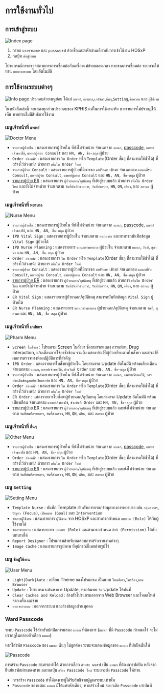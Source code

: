 # การใช้งานทั่วไป

## การเข้าสู่ระบบ
![Index page](images/login.webp)
1. กรอก `username` และ `password` ด้วยชื่อและรหัสผ่านเดียวกับการเข้าใช้งาน HOSxP
1. กดปุ่ม `เข้าสู่ระบบ`

<div class="warning left">

โปรแกรมมีการตรวจสภาพการการเชื่อมต่อกับเครื่องแม่ข่ายตลอดเวลา หากขาดการเชื่อมต่อ ระบบจะให้ท่าน `ออกจากระบบ` โดยอัตโนมัติ
</div>

## การใช้งานระบบต่างๆ
![Info page](images/info.webp)
ประกอบด้วยเมนูย่อย ได้แก่ `แพทย์`,`พยาบาล`,`เภสัชกร`,`อื่นๆ`,`Setting`,`ข้อความ` และ `ผู้ใช้งาน`
<div class="warning left">

ในหนังสือเล่มนี้ จะแสดงทุกส่วนประกอบของ KPHIS แต่ในการใช้งานจริง บางรายการไม่ปรากฏให้เห็น หากท่านไม่มีสิทธิการใช้งาน
</div>

### เมนูเจ้าหน้าที่ `แพทย์`
![Doctor Menu](images/menu-doctor.webp)
* `รายการผู้ป่วยใน` : แสดงรายการผู้ป่วยใน ที่ยังไม่จำหน่าย จำแนกจาก `แผนก`, [passcode](#ward-passcode), `แพทย์เจ้าของไข้`, `แพทย์ผู้ตอบ Consult` และ `HN, AN, ชื่อ-สกุล` ผู้ป่วย
* `Order ล่วงหน้า` : แสดงรายการ `ใบ Order` หรือ `Template`(Order สั้นๆ ที่สามารถใช้ซ้ำได้) ที่สร้างไว้ล่วงหน้า ด้วยการ `เพิ่มใบ Order ใหม่`
* `รายการผู้ป่วย Consult` : แสดงรายการผู้ป่วยที่มีการขอ `คำปรึกษา` เข้ามา จำแนกตาม `แผนกที่รับ Consult`, `แพทย์ผู้รับ Consult`, `แพทย์ผู้ตอบ Consult` และ `HN, AN, ชื่อ-สกุล` ผู้ป่วย
* [รายการผู้ป่วย ER](opd-er/order-list.md) : แสดงรายการ `ผู้ป่วยนอก/อุบัติเหตุ` ที่เข้าสู่ระบบแล้ว ด้วยการ `เพิ่มใบ Order ใหม่` และยังไม่จำหน่าย จำแนกตาม `วันที่บันทึกรายการ`, `วันที่ส่งตรวจ`, `HN`, `QN`, `เตียง`, และ `สถานะ` ผู้ป่วย

### เมนูเจ้าหน้าที่ `พยาบาล`
![Nurse Menu](images/menu-nurse.webp)
* `รายการผุ้ป่วยใน` : แสดงรายการผู้ป่วยใน ที่ยังไม่จำหน่าย จำแนกจาก `แผนก`, [passcode](#ward-passcode), `แพทย์เจ้าของไข้`, และ `HN, AN, ชื่อ-สกุล` ผู้ป่วย
* `IPD Vital Sign` : แสดงรายการผู้ป่วยใน จำแนกตาม `หน่วยงาน` และสามารถบันทึกข้อมูล `Vital Sign` ผู้ป่วยได้
* `IPD Nurse Planning` : แสดงรายการ `แผนการพยาบาล` ผู้ปวยใน จำแนกตาม `แผนก`, `วันที่`, `สุถานะ` และ `HN, AN, ชื่อ-สกุล` ผู้ป่วย
* `Order ล่วงหน้า` : แสดงรายการ `ใบ Order` หรือ `Template`(Order สั้นๆ ที่สามารถใช้ซ้ำได้) ที่สร้างไว้ล่วงหน้า ด้วยการ `เพิ่มใบ Order ใหม่`
* `รายการผุ้ป่วย Consult` : แสดงรายการผู้ป่วยที่มีการขอ `คำปรึกษา` เข้ามา จำแนกตาม `แผนกที่รับ Consult`, `แพทย์ผู้รับ Consult`, `แพทย์ผู้ตอบ Consult` และ `HN, AN, ชื่อ-สกุล` ผู้ป่วย
* [รายการผู้ป่วย ER](opd-er/order-list.md) : แสดงรายการ `ผู้ป่วยนอก/อุบัติเหตุ` ที่เข้าสู่ระบบแล้ว ด้วยการ `เพิ่มใบ Order ใหม่` และยังไม่จำหน่าย จำแนกตาม `วันที่บันทึกรายการ`, `วันที่ส่งตรวจ`, `HN`, `QN`, `เตียง`, และ `สถานะ` ผู้ป่วย
* `ER Vital Sign` : แสดงรายการผู้ป่วยนอก/อุบัติเหตุ สามารถบันทึกข้อมูล `Vital Sign` ผู้ป่วยได้
* `ER Nurse Planning` : แสดงรายการ `แผนการพยาบาล` ผู้ปวยนอก/อุบัติเหตุ จำแนกตาม `วันที่`, `สุถานะ` และ `HN, AN, ชื่อ-สกุล` ผู้ป่วย

### เมนูเจ้าหน้าที่ `เภสัชกร` 
![Pharm Menu](images/menu-pharm.webp)
* `Screen ใบสั่งยา` : โปรแกรม Screen ใบสั่งยา ซึ่งสามารถแสดง การแพ้ยา, Drug Interaction, แจ้งเตือนการใช้ยาซ้ำซ้อน รวมถึง แสดงประวัติผู้ป่วยเรียงตามใบสั่งยา และประวัติผลการตรวจทางห้องปฏิบัติการที่สำคัญ
* `IPD Order` : แสดงรายการใบสั่งยาผู้ป่วยใน โดยสามารถ Update อัตโนมัติ พร้อมเสียงเตือน จำแนกตาม `แผนก`, `แพทย์เจ้าของไข้`, `ช่วงวันที่ Order` และ `HN, AN, ชื่อ-สกุล` ผู้ป่วย
* `รายการผู้ป่วยใน` : แสดงรายการผู้ป่วยใน ที่ยังไม่จำหน่าย จำแนกจาก `แผนก`, `แพทย์เจ้าของไข้`, `การประเมินข้อมูลแพ้ยาใบแรกรับ` และ `HN, AN, ชื่อ-สกุล` ผู้ป่วย
* `Order ล่วงหน้า` : แสดงรายการ `ใบ Order` หรือ `Template`(Order สั้นๆ ที่สามารถใช้ซ้ำได้) ที่สร้างไว้ล่วงหน้า ด้วยการ `เพิ่มใบ Order ใหม่`
* `ER Order` : แสดงรายการใบสั่งยาผู้ป่วยนอก/อุบัตเหตุ โดยสามารถ Update อัตโนมัติ พร้อมเสียงเตือน จำแนกตาม `แพทย์เจ้าของไข้`, `ช่วงวันที่ Order` และ `HN, VN, ชื่อ-สกุล` ผู้ป่วย
* [รายการผู้ป่วย ER](opd-er/order-list.md) : แสดงรายการ `ผู้ป่วยนอก/อุบัติเหตุ` ที่เข้าสู่ระบบแล้ว และยังไม่จำหน่าย จำแนกตาม `วันที่บันทึกรายการ`, `วันที่ส่งตรวจ`, `HN`, `QN`, `เตียง`, และ `สถานะ` ผู้ป่วย

### เมนูเจ้าหน้าที่ `อื่นๆ`  
![Other Menu](images/menu-other.webp)
* `รายการผู้ป่วยใน` : แสดงรายการผู้ป่วยใน ที่ยังไม่จำหน่าย จำแนกจาก `แผนก`, [passcode](#ward-passcode), `แพทย์เจ้าของไข้` และ `HN, AN, ชื่อ-สกุล` ผู้ป่วย
* `Order ล่วงหน้า` : แสดงรายการ `ใบ Order` หรือ `Template`(Order สั้นๆ ที่สามารถใช้ซ้ำได้) ที่สร้างไว้ล่วงหน้า ด้วยการ `เพิ่มใบ Order ใหม่`
* [รายการผู้ป่วย ER](opd-er/order-list.md) : แสดงรายการ `ผู้ป่วยนอก/อุบัติเหตุ` ที่เข้าสู่ระบบแล้ว และยังไม่จำหน่าย จำแนกตาม `วันที่บันทึกรายการ`, `วันที่ส่งตรวจ`, `HN`, `QN`, `เตียง`, และ `สถานะ` ผู้ป่วย

### เมนู `Setting` 
![Setting Menu](images/menu-setting.webp)
* `Template Nurse` : บันทึก Template สำหรับการกรอกข้อมูลทางการพยาบาล เช่น `กลุ่มอาการ`, `ปัญหา (Focus)`, `เป้าหมาย (Goal)` และ `Intervention` 
* `จัดการผู้ใช้งาน` : แสดงรายการ `ผู้ใช้งาน` จาก HOSxP และสามารถกำหนด `บทบาท (Role)` ให้กับผู้ใช้งานได้
* `จัดการบทบาท` : แสดงรายการ `บทบาท (Role)` และสามารถกำหนด `สิทธิ (Permission)` ให้กับบทบาทได้
* `Report Designer` : โปรแกรมสำหรับทดสอบการสร้างรายงานต่างๆ
* `Image Cache` : แสดงรายการรูปภาพ ที่อุปกรณ์นี้เคยถ่ายรูปไว้

### เมนู `ชื่อผู้ใช้งาน`  
![User Menu](images/menu-user.webp)
* `Light|Dark|Auto` : เปลี่ยน Theme ของโปรแกรม เป็นแบบ `โทนสีขาว`,`โทรสีดำ`,`ตาม Browser`
* `Update` : โปรแกรมจะค้นหาการ Update, หากค้นพบ จะ Update ให้ทันที
* `Clear Caches and Reload` : ล้างตัวโปรแกรมออกจาก Web Browser และโหลดใหม่จากเครื่องแม่ข่าย
* `ออกจากระบบ` : ออกจากระบบ และล้างข้อมูลส่วนบุคคล

### Ward Passcode
ระบบ `Passcode` ใช้สำหรับปกปิดการแสดง `แผนก` ที่ต้องการ (`แผนก` ที่มี `Passcode` กำหนดไว้ จะไม่ปรากฏในกล่องตัวเลือก `แผนก`)

หากใส่รหัส `Passcode` ของ `แผนก` นั้นๆ ได้ถูกต้อง ระบบจะแสดงข้อมูลของ `แผนก` ที่ปกปิดนั้นให้  

![Passcode](images/passcode.webp)

การสร้าง `Passcode` สามารถทำได้ ด้วยการเลือก `สำหรับ ward` เป็น `แผนก` ที่ต้องการปกปิด หลังจากยืนยันรหัสผ่านของท่าน และกดปุ่ม `สร้าง Passcode ใหม่` ระบบจะส่ง `Passcode` ให้ท่าน
<div class="warning left">

* การสร้าง `Passcode` ทำได้เฉพาะผู้ได้รับสิทธิจากผู้ดูแลระบบเท่านั้น  
* `Passcode` ของแต่ละ `แผนก` มีได้แค่รหัสเดียว, หากสร้างใหม่ จะยกเลิก `Passcode` เก่าทันที
</div>
